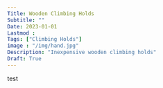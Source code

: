 ```yaml
---
Title: Wooden Climbing Holds
Subtitle: ""
Date: 2023-01-01
Lastmod : 
Tags: ["Climbing Holds"]
image : "/img/hand.jpg"
Description: "Inexpensive wooden climbing holds"
Draft: True
---
```


test